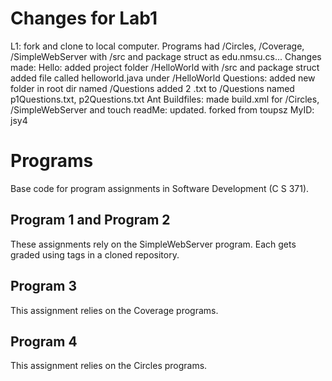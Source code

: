 # Changes for Lab1
L1: fork and clone to local computer. Programs had /Circles, /Coverage, /SimpleWebServer with /src and package struct as edu.nmsu.cs...
Changes made:
Hello: added project folder /HelloWorld with /src and package struct
    added file called helloworld.java under /HelloWorld
Questions: added new folder in root dir named /Questions
    added 2 .txt to /Questions named p1Questions.txt, p2Questions.txt 
Ant Buildfiles:
    made build.xml for /Circles, /SimpleWebServer and touch
readMe: updated.
	forked from toupsz
	MyID: jsy4


# Programs
Base code for program assignments in Software Development (C S 371). 

## Program 1 and Program 2
These assignments rely on the SimpleWebServer program. Each gets graded using tags in a cloned repository. 

## Program 3
This assignment relies on the Coverage programs. 

## Program 4
This assignment relies on the Circles programs. 
